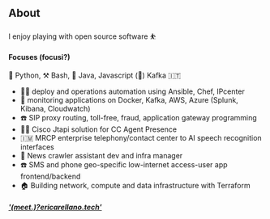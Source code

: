 ## About


I enjoy playing with open source software :bouncing_ball_person:


#### Focuses (focusi?)

 :snake: Python, :hammer_and_pick: Bash, :hand_over_mouth: Java, Javascript (:shrug:) Kafka :it:
 
* :male_detective: deploy and operations automation using Ansible, Chef, IPcenter
* :grimacing: monitoring applications on Docker, Kafka, AWS, Azure (Splunk, Kibana, Cloudwatch)
* :telephone: SIP proxy routing, toll-free, fraud, application gateway programming
* :woman_shrugging: Cisco Jtapi solution for CC Agent Presence
* :isle_of_man: MRCP enterprise telephony/contact center to AI speech recognition interfaces
* :newspaper: News crawler assistant dev and infra manager
* :phone: SMS and phone geo-specific low-internet access-user app frontend/backend
* :house: Building network, compute and data infrastructure with Terraform
 
##### ['(meet\.)?ericarellano.tech'](http://ericarellano.tech)

